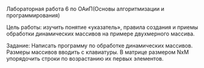 Лабораторная работа 6 по ОАиП(Основы алгоритмизации и программирования)

Цель работы: изучить понятие «указатель», правила создания и приемы обработки динамических массивов на примере двухмерного массива.

Задание: Написать программу по обработке динамических массивов. Размеры массивов вводить с клавиатуры. В матрице размером NxM упорядочить строки по возрастанию их первых элементов.
